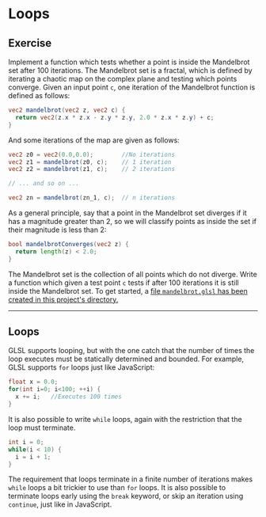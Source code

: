 # Loops


## Exercise

Implement a function which tests whether a point is inside the Mandelbrot set after 100 iterations.  The Mandelbrot set is a fractal, which is defined by iterating a chaotic map on the complex plane and testing which points converge.  Given an input point `c`, one iteration of the Mandelbrot function is defined as follows:

```glsl
vec2 mandelbrot(vec2 z, vec2 c) {
  return vec2(z.x * z.x - z.y * z.y, 2.0 * z.x * z.y) + c;
}
```

And some iterations of the map are given as follows:

```glsl
vec2 z0 = vec2(0.0,0.0);        //No iterations
vec2 z1 = mandelbrot(z0, c);    // 1 iteration
vec2 z2 = mandelbrot(z1, c);    // 2 iterations

// ... and so on ...

vec2 zn = mandelbrot(zn_1, c);  // n iterations
```

As a general principle, say that a point in the Mandelbrot set diverges if it has a magnitude greater than 2, so we will classify points as inside the set if their magnitude is less than 2:

```glsl
bool mandelbrotConverges(vec2 z) {
  return length(z) < 2.0;
}
```

The Mandelbrot set is the collection of all points which do not diverge. Write a function which given a test point `c` tests if after 100 iterations it is still inside the Mandelbrot set.  To get started, a <a href="/open/05-intro-5">file `mandelbrot.glsl` has been created in this project's directory.</a>

***

## Loops

GLSL supports looping, but with the one catch that the number of times the loop executes must be statically determined and bounded.  For example, GLSL supports `for` loops just like JavaScript:

```glsl
float x = 0.0;
for(int i=0; i<100; ++i) {
  x += i;   //Executes 100 times
}
```

It is also possible to write `while` loops, again with the restriction that the loop must terminate.

```glsl
int i = 0;
while(i < 10) {
  i = i + 1;
}
```

The requirement that loops terminate in a finite number of iterations makes `while` loops a bit trickier to use than `for` loops.  It is also possible to terminate loops early using the `break` keyword, or skip an iteration using `continue`, just like in JavaScript.